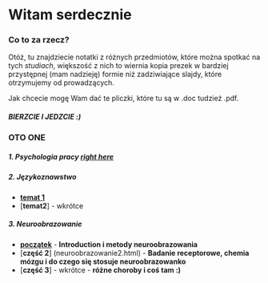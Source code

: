 # Witam serdecznie

### Co to za rzecz?
Otóż, tu znajdziecie notatki z różnych przedmiotów, które można spotkać na tych _studiach_, większość z nich to wiernia kopia prezek w bardziej przystępnej (mam nadzieję) formie niż zadziwiające slajdy, które otrzymujemy od prowadzących.

Jak chcecie mogę Wam dać te pliczki, które tu są w .doc tudzież .pdf.

##### BIERZCIE I JEDZCIE :)

### OTO ONE

##### 1. Psychologia pracy [**right here**](psych_pracy.html)
##### 2. Językoznawstwo 

* [**temat 1**](jezykoznawstwo.html)
* [**temat2**] - wkrótce

##### 3. Neuroobrazowanie 
* [**początek**](neuroobrazowanie.html) - **Introduction i metody neuroobrazowania**
* [**część 2**] (neuroobrazowanie2.html) -  **Badanie receptorowe, chemia mózgu i do czego się stosuje neuroobrazowanko**
* [**część 3**] - wkrótce - **różne choroby i coś tam :)**
  

